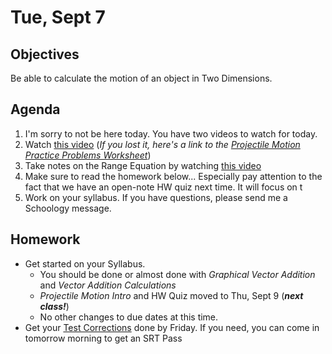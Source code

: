 Tue, Sept 7
=========  

Objectives
------------
Be able to calculate the motion of an object in Two Dimensions.

Agenda  
---------  

1. I'm sorry to not be here today.  You have two videos to watch for today.
2. Watch [this video]() (*If you lost it, here's a link to the [Projectile Motion Practice Problems Worksheet](https://avon.schoology.com/page/5280722337)*)
3. Take notes on the Range Equation by watching [this video](https://avon.schoology.com/course/5138386902/materials/gp/5249121209)
4. Make sure to read the homework below... Especially pay attention to the fact that we have an open-note HW quiz next time.  It will focus on t
5. Work on your syllabus.  If you have questions, please send me a Schoology message.


Homework
-------------  

- Get started on your Syllabus.  
	- You should be done or almost done with *Graphical Vector Addition* and *Vector Addition Calculations*
	- *Projectile Motion Intro* and HW Quiz moved to Thu, Sept 9 (*__next class!__*)
	- No other changes to due dates at this time.
- Get your [Test Corrections][correct] done by Friday.  If you need, you can come in tomorrow morning to get an SRT Pass


[correct]: https://avon.schoology.com/assignment/5144957009/
<!--stackedit_data:
eyJoaXN0b3J5IjpbLTEzMDIyOTIxNjUsLTE5NTgxNTc3MzAsMz
gyNDc5MDYzLC0xNTEwMDkyMDc0LDIwNDI5NzA1NjUsLTg4NDk5
MTM0MiwtMzQ4ODQyMzkzLC05NjkzNzU5MDYsMzgzNTY4MDI5LC
0xMTk0MDM4NjQ3LDc3MTEwOTAxOSwtMjA5OTc3NTIyNSwtMTg0
NzA5NTIzMCwxOTU5MjE3MTczLDU3ODg1MTMzOCwtMTk3NzYwMD
Y0NSwtMTQ2MTcyMTY0NywtMTI5NjE1MTUwOCwtMTEzOTc2NTkz
Niw0ODU1MzEzMjddfQ==
-->